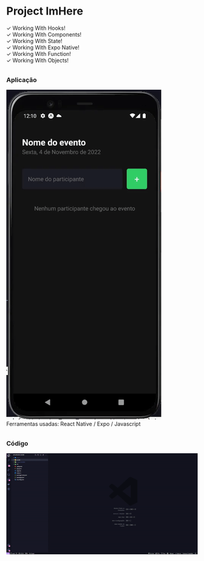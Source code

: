 # Project ImHere

 ✓ Working With Hooks! <br>
 ✓ Working With Components! <br>
 ✓ Working With State! <br>
 ✓ Working With Expo Native! <br>
 ✓ Working With Function! <br>
 ✓ Working With Objects! <br>

 <h6 align="center">
    <h3>Aplicação</h3>
    <img src="./demos/imhere_gif.gif" alt="Funcionamento da aplicação" />
    <br>
    Ferramentas usadas: React Native / Expo / Javascript
 </h6>
 <h2></h2>

 <h6 align="center">
    <h3>Código</h3>
    <img src="./demos/imhere_cod_gif.gif" alt="Código da aplicação" />
    <br>
 </h6>
 <h2></h2>